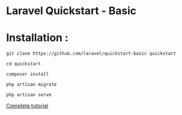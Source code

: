 # Laravel Quickstart - Basic

 # Installation :
 ``git clone https://github.com/laravel/quickstart-basic quickstart``
 
 ``cd quickstart``
 
 ``composer install``
 
 ``php artisan migrate``
 
 ``php artisan serve``

 [Complete tutorial](http://laravel.com/docs/quickstart)
